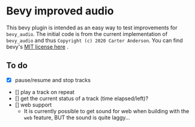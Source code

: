 # Bevy improved audio

This bevy plugin is intended as an easy way to test improvements for `bevy_audio`. The initial code is from the current implementation of `bevy_audio` and thus `Copyright (c) 2020 Carter Anderson`. You can find bevy's [MIT license here](https://github.com/bevyengine/bevy/blob/master/LICENSE) .

## To do
- [x] pause/resume and stop tracks
- [] play a track on repeat
- [] get the current status of a track (time elapsed/left)?
- [] web support
  - It is currently possible to get sound for web when building with the `web` feature, BUT the sound is quite laggy...
